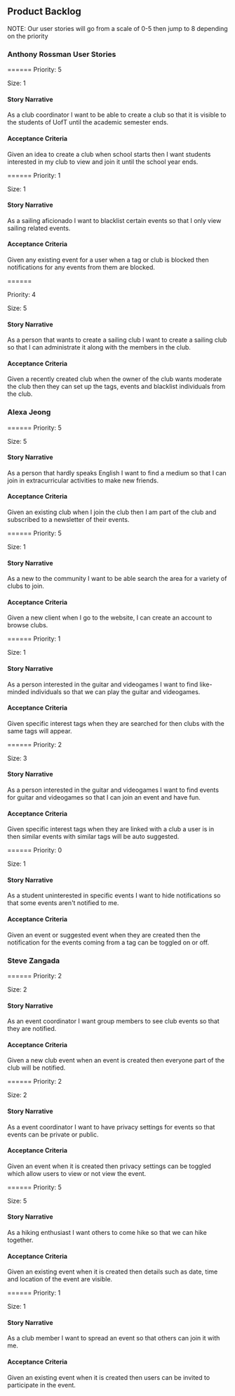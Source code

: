 ## Product Backlog
NOTE: 
Our user stories will go from a scale of 0-5 then jump to 8 depending on the priority

### Anthony Rossman User Stories
======
Priority: 5

Size: 1
#### Story Narrative
As a club coordinator I want to be able to create a club so that it is visible to the students of UofT until the academic semester ends.
#### Acceptance Criteria
Given an idea to create a club when school starts then I want students interested in my club to view and join it until the school year ends.

======
Priority: 1

Size: 1
#### Story Narrative
As a sailing aficionado I want to blacklist certain events so that I only view sailing related events.
#### Acceptance Criteria
Given any existing event for a user when a tag or club is blocked then notifications for any events from them are blocked.

======

Priority: 4

Size: 5
#### Story Narrative
As a person that wants to create a sailing club I want to create a sailing club so that I can administrate it along with the members in the club.
#### Acceptance Criteria
Given a recently created club when the owner of the club wants moderate the club then they can set up the tags, events and blacklist individuals from the club.

### Alexa Jeong
======
Priority: 5

Size: 5
#### Story Narrative
As a person that hardly speaks English I want to find a medium so that I can join in extracurricular activities to make new friends.
#### Acceptance Criteria
Given an existing club when I join the club then I am part of the club and subscribed to a newsletter of their events.

======
Priority: 5

Size: 1
#### Story Narrative
As a new to the community I want to be able search the area for a variety of clubs to join.
#### Acceptance Criteria
Given a new client when I go to the website, I can create an account to browse clubs.


======
Priority: 1

Size: 1
#### Story Narrative
As a person interested in the guitar and videogames I want to find like-minded individuals so that we can play the guitar and videogames.
#### Acceptance Criteria
Given specific interest tags when they are searched for then clubs with the same tags will appear.

======
Priority: 2

Size: 3
#### Story Narrative
As a person interested in the guitar and videogames I want to find events for guitar and videogames so that I can join an event and have fun.
#### Acceptance Criteria
Given specific interest tags when they are linked with a club a user is in then similar events with similar tags will be auto suggested.

======
Priority: 0

Size: 1
#### Story Narrative
As a student uninterested in specific events I want to hide notifications so that some events aren't notified to me.
#### Acceptance Criteria
Given an event or suggested event when they are created then the notification for the events coming from a tag can be toggled on or off.

### Steve Zangada
======
Priority: 2

Size: 2
#### Story Narrative
As an event coordinator I want group members to see club events so that they are notified.
#### Acceptance Criteria
Given a new club event when an event is created then everyone part of the club will be notified.

======
Priority: 2

Size: 2
#### Story Narrative
As a event coordinator I want to have privacy settings for events so that events can be private or public.
#### Acceptance Criteria
Given an event when it is created then privacy settings can be toggled which allow users to view or not view the event.

======
Priority: 5

Size: 5
#### Story Narrative
As a hiking enthusiast I want others to come hike so that we can hike together.
#### Acceptance Criteria
Given an existing event when it is created then details such as date, time and location of the event are visible.

======
Priority: 1

Size: 1
#### Story Narrative
As a club member I want to spread an event so that others can join it with me.
#### Acceptance Criteria
Given an existing event when it is created then users can be invited to participate in the event.
